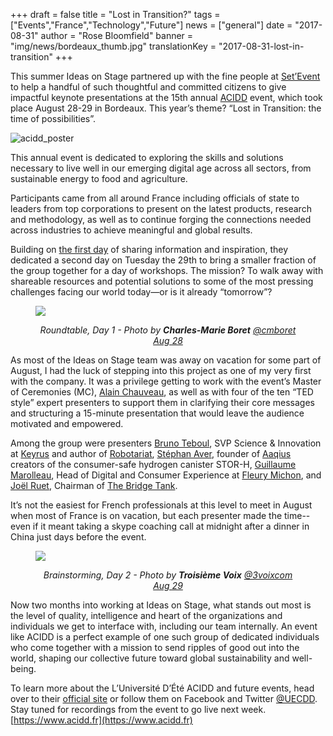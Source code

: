 +++
draft		= false
title		= "Lost in Transition?"
tags		= ["Events","France","Technology","Future"]
news			= ["general"] 
date  		  = "2017-08-31"
author    	   = "Rose Bloomfield"
banner    	 = "img/news/bordeaux_thumb.jpg"
translationKey  = "2017-08-31-lost-in-transition"
+++

This summer Ideas on Stage partnered up with the fine people at [Set’Event](https://www.set-event.com) to help a handful of such thoughtful and committed citizens to give impactful keynote presentations at the 15th annual [ACIDD](https://www.acidd.fr) event, which took place August 28-29 in Bordeaux. This year’s theme? “Lost in Transition: the time of possibilities”. 

![acidd_poster][pic1]

This annual event is dedicated to exploring the skills and solutions necessary to live well in our emerging digital age across all sectors, from sustainable energy to food and agriculture.

Participants came from all around France including officials of state to leaders from top corporations to present on the latest products, research and methodology, as well as to continue forging the connections needed across industries to achieve meaningful and global results.

Building on [the first day](https://www.acidd.fr/2017/07/22/université-d-été-tout-un-programme/#28) of sharing information and inspiration, they dedicated a second day on Tuesday the 29th to bring  a smaller fraction of the group together for a day of workshops. The mission? To walk away with shareable resources and potential solutions to some of the most pressing challenges facing our world today—or is it already “tomorrow”?

<figure>
  <img src="/img/news/bordeaux2.jpg"  />
  <figcaption>
      <p style="text-align: center;"><em>Roundtable, Day 1 - Photo by <strong>Charles-Marie Boret</strong>‏ <a href="https://twitter.com/cmboret">@cmboret Aug 28</a></em></p>
  </figcaption>
</figure>

As most of the Ideas on Stage team was away on vacation for some part of August, I had the luck of stepping into this project as one of my very first with the company. It was a privilege getting to work with the event’s Master of Ceremonies (MC), [Alain Chauveau](https://www.linkedin.com/in/alain-chauveau-91641012/?ppe=1), as well as with four of the ten “TED style” expert presenters to support them in clarifying their core messages and structuring a 15-minute presentation that would leave the audience motivated and empowered.

Among the group were presenters [Bruno Teboul](https://www.linkedin.com/in/brunoteboul/), SVP Science & Innovation at [Keyrus](http://www.keyrus.com) and author of [Robotariat](https://www.amazon.fr/Robotariat-Critique-lautomatisation-Bruno-Teboul/dp/2367781362), [Stéphan Aver](https://www.linkedin.com/in/stéphane-aver-b89118/), founder of [Aaqius](http://www.aaqius.com) creators of the consumer-safe hydrogen canister STOR-H, [Guillaume Marolleau](https://www.linkedin.com/in/guillaume-marolleau-37988336/), Head of Digital and Consumer Experience at [Fleury Michon](https://www.fleurymichon.fr), and [Joël Ruet](https://www.linkedin.com/in/joelruet/), Chairman of [The Bridge Tank](http://thebridgetank.org/en/).

It’s not the easiest for French professionals at this level to meet in August when most of France is on vacation, but each presenter made the time--even if it meant taking a skype coaching call at midnight after a dinner in China just days before the event. 

<figure>
  <img src="/img/news/bordeaux3.jpg"  />
  <figcaption>
      <p style="text-align: center;"><em>Brainstorming, Day 2 - Photo by <strong>Troisième Voix</strong> <a href="https://twitter.com/3voixcom/status/902531798693015553">@3voixcom Aug 29</a></em></p>
  </figcaption>
</figure>

Now two months into working at Ideas on Stage, what stands out most is the level of quality, intelligence and heart of the organizations and individuals we get to interface with, including our team internally. An event like ACIDD is a perfect example of one such group of dedicated individuals who come together with a mission to send ripples of good out into the world, shaping our collective future toward global sustainability and well-being.

To learn more about the L’Université D’Été ACIDD and future events, head over to their [official site](https://www.acidd.fr) or follow them on Facebook and Twitter [@UECDD](https://twitter.com/UECDD). Stay tuned for recordings from the event to go live next week. [https://www.acidd.fr](https://www.acidd.fr)  

[pic1]: /img/news/bordeaux.jpg
